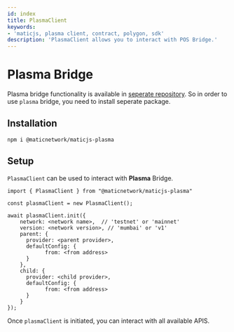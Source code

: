 ```yaml
---
id: index
title: PlasmaClient
keywords: 
- 'maticjs, plasma client, contract, polygon, sdk'
description: 'PlasmaClient allows you to interact with POS Bridge.'
---
```


# Plasma Bridge

Plasma bridge functionality is available in [seperate repository](https://github.com/maticnetwork/maticjs-plasma). So in order to use `plasma` bridge, you need to install seperate package.

## Installation

```
npm i @maticnetwork/maticjs-plasma
```

## Setup

`PlasmaClient` can be used to interact with **Plasma** Bridge.

```
import { PlasmaClient } from "@maticnetwork/maticjs-plasma"

const plasmaClient = new PlasmaClient();

await plasmaClient.init({
    network: <network name>,  // 'testnet' or 'mainnet'
    version: <network version>, // 'mumbai' or 'v1'
    parent: {
      provider: <parent provider>,
      defaultConfig: {
            from: <from address>
      }
    },
    child: {
      provider: <child provider>,
      defaultConfig: {
            from: <from address>
      }
    }
});

```

Once `plasmaClient` is initiated, you can interact with all available APIS.
